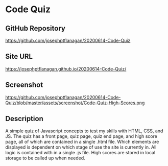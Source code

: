 # Code Quiz

## GitHub Repository
https://github.com/josephptflanagan/20200614-Code-Quiz

## Site URL
https://josephptflanagan.github.io/20200614-Code-Quiz/

## Screenshot
https://github.com/josephptflanagan/20200614-Code-Quiz/blob/master/assets/screenshot/Code-Quiz-High-Scores.png

## Description
A simple quiz of Javascript concepts to test my skills with HTML, CSS, and JS.  The quiz has a front page, quiz page, quiz end page, and high score page, all of which are contained in a single .html file. Which elements are displayed is dependent on which stage of use the site is currently in. All logic is contained with in a single .js file. High scores are stored in local storage to be called up when needed.

